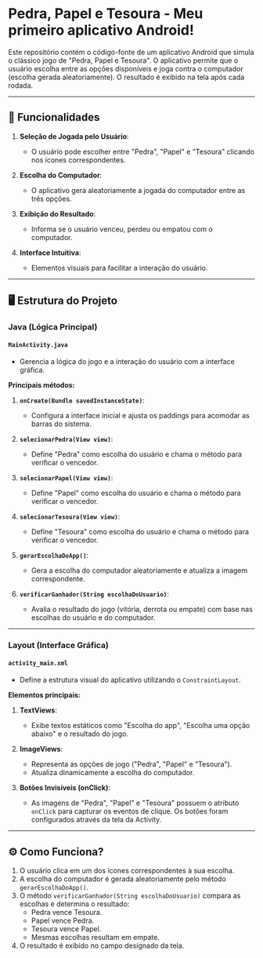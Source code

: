 # Pedra, Papel e Tesoura - Meu primeiro aplicativo Android! 

Este repositório contém o código-fonte de um aplicativo Android que simula o clássico jogo de "Pedra, Papel e Tesoura". O aplicativo permite que o usuário escolha entre as opções disponíveis e joga contra o computador (escolha gerada aleatoriamente). O resultado é exibido na tela após cada rodada.

---

## 🚀 Funcionalidades

1. **Seleção de Jogada pelo Usuário**:
   - O usuário pode escolher entre "Pedra", "Papel" e "Tesoura" clicando nos ícones correspondentes.

2. **Escolha do Computador**:
   - O aplicativo gera aleatoriamente a jogada do computador entre as três opções.

3. **Exibição do Resultado**:
   - Informa se o usuário venceu, perdeu ou empatou com o computador.

4. **Interface Intuitiva**:
   - Elementos visuais para facilitar a interação do usuário.

---

## 🖥️ Estrutura do Projeto

### **Java (Lógica Principal)**

#### `MainActivity.java`
- Gerencia a lógica do jogo e a interação do usuário com a interface gráfica.

**Principais métodos:**
1. **`onCreate(Bundle savedInstanceState)`**:
   - Configura a interface inicial e ajusta os paddings para acomodar as barras do sistema.

2. **`selecionarPedra(View view)`**:
   - Define "Pedra" como escolha do usuário e chama o método para verificar o vencedor.

3. **`selecionarPapel(View view)`**:
   - Define "Papel" como escolha do usuário e chama o método para verificar o vencedor.

4. **`selecionarTesoura(View view)`**:
   - Define "Tesoura" como escolha do usuário e chama o método para verificar o vencedor.

5. **`gerarEscolhaDoApp()`**:
   - Gera a escolha do computador aleatoriamente e atualiza a imagem correspondente.

6. **`verificarGanhador(String escolhaDoUsuario)`**:
   - Avalia o resultado do jogo (vitória, derrota ou empate) com base nas escolhas do usuário e do computador.

---

### **Layout (Interface Gráfica)**

#### `activity_main.xml`
- Define a estrutura visual do aplicativo utilizando o `ConstraintLayout`.

**Elementos principais:**
1. **TextViews**:
   - Exibe textos estáticos como "Escolha do app", "Escolha uma opção abaixo" e o resultado do jogo.

2. **ImageViews**:
   - Representa as opções de jogo ("Pedra", "Papel" e "Tesoura").
   - Atualiza dinamicamente a escolha do computador.

3. **Botões Invisíveis (onClick)**:
   - As imagens de "Pedra", "Papel" e "Tesoura" possuem o atributo `onClick` para capturar os eventos de clique. Os botões foram configurados através da tela da Activity.
---

## ⚙️ Como Funciona?

1. O usuário clica em um dos ícones correspondentes à sua escolha.
2. A escolha do computador é gerada aleatoriamente pelo método `gerarEscolhaDoApp()`.
3. O método `verificarGanhador(String escolhaDoUsuario)` compara as escolhas e determina o resultado:
   - Pedra vence Tesoura.
   - Papel vence Pedra.
   - Tesoura vence Papel.
   - Mesmas escolhas resultam em empate.
4. O resultado é exibido no campo designado da tela.
